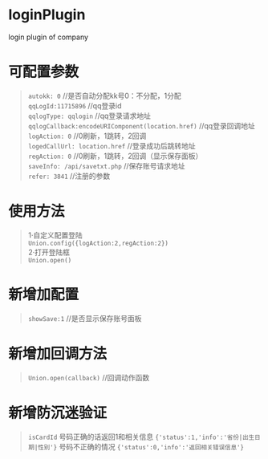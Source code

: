 # loginPlugin
login plugin of company
# 可配置参数
> `autokk: 0` //是否自动分配kk号0：不分配，1分配  
> `qqLogId:11715896` //qq登录id  
> `qqlogType: qqlogin` //qq登录请求地址  
> `qqlogCallback:encodeURIComponent(location.href)` //qq登录回调地址  
> `logAction: 0` //0刷新，1跳转，2回调  
> `logedCallUrl: location.href` //登录成功后跳转地址  
> `regAction: 0` //0刷新，1跳转，2回调（显示保存面板）  
> `saveInfo: /api/savetxt.php` //保存账号请求地址  
> `refer: 3841` //注册的参数 

# 使用方法
> 1·自定义配置登陆<br>
> `Union.config({logAction:2,regAction:2})`<br>
> 2·打开登陆框<br>
> `Union.open()`

# 新增加配置
> `showSave:1` //是否显示保存账号面板

# 新增加回调方法
> `Union.open(callback)` //回调动作函数

# 新增防沉迷验证
> `isCardId`
> 号码正确的话返回1和相关信息
> `{'status':1,'info':'省份|出生日期|性别'}`
> 号码不正确的情况
> `{'status':0,'info':'返回相关错误信息'}`
